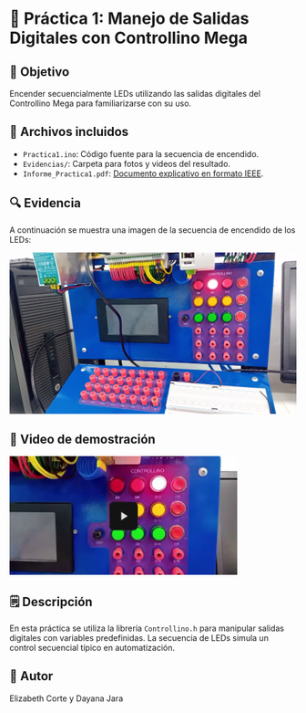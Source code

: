# 📘 Práctica 1: Manejo de Salidas Digitales con Controllino Mega

## 🎯 Objetivo
Encender secuencialmente LEDs utilizando las salidas digitales del Controllino Mega para familiarizarse con su uso.

## 📂 Archivos incluidos
- `Practica1.ino`: Código fuente para la secuencia de encendido.
- `Evidencias/`: Carpeta para fotos y videos del resultado.
- `Informe_Practica1.pdf`: [Documento explicativo en formato IEEE](/Informe_practicas.pdf).
  

## 🔍 Evidencia

A continuación se muestra una imagen de la secuencia de encendido de los LEDs:

![Secuencia de LEDs](Evidencias/practica1.jpeg)

## 🎥 Video de demostración

<a href="https://drive.google.com/file/d/130UKoNkTH7LjpznN1wBnyNle9CnzLyWt/view?usp=sharing">
  <img src="Evidencias/miniatura.png" alt="Ver video" width="400" />
</a>



## 🗒️ Descripción
En esta práctica se utiliza la librería `Controllino.h` para manipular salidas digitales con variables predefinidas. La secuencia de LEDs simula un control secuencial típico en automatización.

## 👤 Autor
Elizabeth Corte y Dayana Jara
